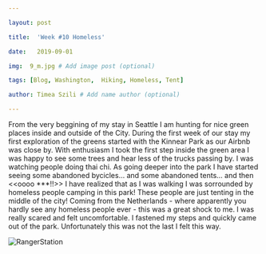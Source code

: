 ```yaml
---

layout: post

title:  'Week #10 Homeless'

date:   2019-09-01

img:  9_m.jpg # Add image post (optional)

tags: [Blog, Washington,  Hiking, Homeless, Tent]

author: Timea Szili # Add name author (optional)

---
```


From the very beggining of my stay in Seattle I am hunting for nice green places inside and outside of the City. During the first week of our stay my first exploration of the greens started with the Kinnear Park as our Airbnb was close by. With enthusiasm I took the first step inside the green area I was happy to see some trees and hear less of the trucks passing by. I was watching people doing thai chi. As going deeper into the park I have started seeing some abandoned bycicles... and some abandoned tents... and then <<oooo ***!!>> I have realized that as I was walking I was sorrounded by homeless people camping in this park! These people are just tenting in the middle of the city! Coming from the Netherlands - where apparently you hardly see any homeless people ever - this was a great shock to me. I was really scared and felt uncomfortable. I fastened my steps and quickly came out of the park. Unfortunately this was not the last I felt this way.



![RangerStation]({{site.baseurl}}/assets/img/9_1.jpg) 

